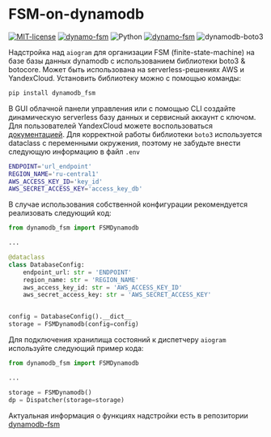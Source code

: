 # FSM-on-dynamodb

<a href="https://opensource.org/license/MIT"><img src="https://img.shields.io/badge/license-MIT-green.svg?logo=mit&logoColor=f5f5f5" alt="MIT-license"></a>
<a href="https://github.com/general-soldatov/FSM-on-dynamodb/"><img src="https://img.shields.io/badge/dynamo-fsm-blue.svg?logo=telegram&logoColor=f5f5f5" alt="dynamo-fsm"></a>
<img src="https://img.shields.io/badge/python-3.9%7C3.10%7C3.11-blue?logo=python&logoColor=f5f5f5" alt="Python" />
<a href="https://github.com/aiogram/aiogram/blob/dev-3.x/"><img src="https://img.shields.io/badge/aiogram-3.10-blue.svg?logo=telegram&logoColor=blue" alt="dynamo-fsm"></a>
<img src="https://img.shields.io/badge/boto3-dynamodb-green.svg?logo=" alt="dynamodb-boto3">

Надстройка над `aiogram` для организации FSM (finite-state-machine) на базе базы данных dynamodb с использованием библиотеки boto3 &amp; botocore. Может быть использована на serverless-решениях AWS и YandexCloud. Установить библиотеку можно с помощью команды:
```bash
pip install dynamodb_fsm
```
В GUI облачной панели управления или с помощью CLI создайте динамическую serverless базу данных и сервисный аккаунт с ключом. Для пользователей YandexCloud можете воспользоваться [документацией](https://yandex.cloud/ru/docs/ydb/quickstart).
Для корректной работы библиотеки `boto3` используется dataclass c переменными окружения, поэтому не забудьте внести следующую информацию в файл `.env`
```BASH
ENDPOINT='url_endpoint'
REGION_NAME='ru-central1'
AWS_ACCESS_KEY_ID='key_id'
AWS_SECRET_ACCESS_KEY='access_key_db'
```
В случае использования собственной конфигурации рекомендуется реализовать следующий код:

```python
from dynamodb_fsm import FSMDynamodb

...

@dataclass
class DatabaseConfig:
    endpoint_url: str = 'ENDPOINT'
    region_name: str = 'REGION_NAME'
    aws_access_key_id: str = 'AWS_ACCESS_KEY_ID'
    aws_secret_access_key: str = 'AWS_SECRET_ACCESS_KEY'


config = DatabaseConfig().__dict__
storage = FSMDynamodb(config=config)
```
Для подключения хранилища состояний к диспетчеру `aiogram` используйте следующий пример кода:

```python
from dynamodb_fsm import FSMDynamodb

...

storage = FSMDynamodb()
dp = Dispatcher(storage=storage)
```

Актуальная информация о функциях надстройки есть в репозитории [dynamodb-fsm](https://github.com/general-soldatov/FSM-on-dynamodb/tree/main)
